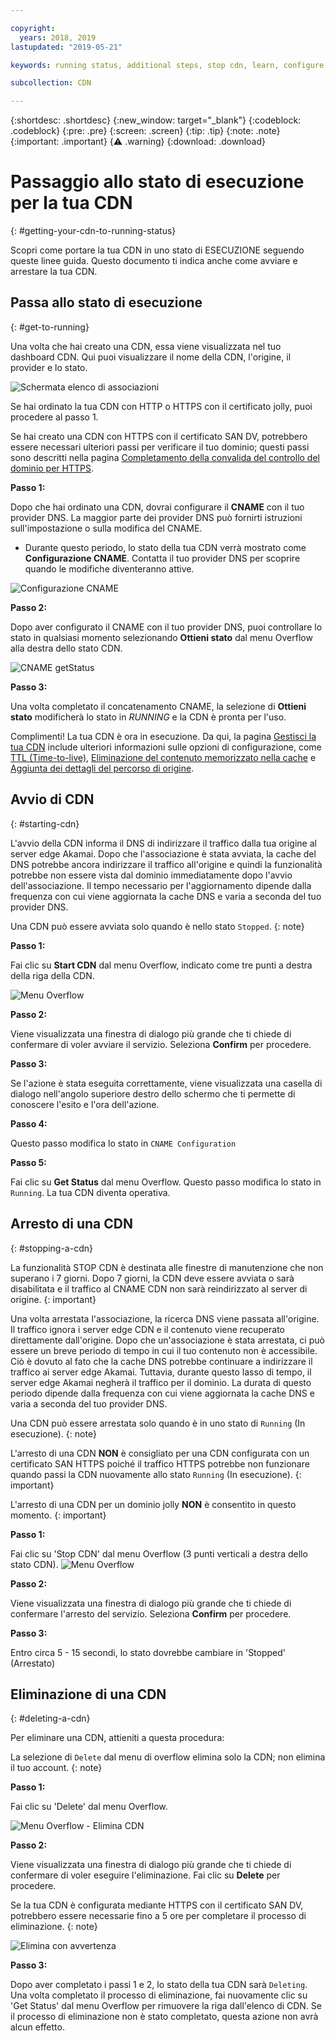 ```yaml
---

copyright:
  years: 2018, 2019
lastupdated: "2019-05-21"

keywords: running status, additional steps, stop cdn, learn, configure cname, delete cdn, start cdn

subcollection: CDN

---
```


{:shortdesc: .shortdesc}
{:new_window: target="_blank"}
{:codeblock: .codeblock}
{:pre: .pre}
{:screen: .screen}
{:tip: .tip}
{:note: .note}
{:important: .important}
{:warning: .warning}
{:download: .download}

# Passaggio allo stato di esecuzione per la tua CDN
{: #getting-your-cdn-to-running-status}

Scopri come portare la tua CDN in uno stato di ESECUZIONE seguendo queste linee guida. Questo documento ti indica anche come avviare e arrestare la tua CDN.

## Passa allo stato di esecuzione
{: #get-to-running}

Una volta che hai creato una CDN, essa viene visualizzata nel tuo dashboard CDN. Qui puoi visualizzare il nome della CDN, l'origine, il provider e lo stato.  

 ![Schermata elenco di associazioni](images/mapping-list.png)


Se hai ordinato la tua CDN con HTTP o HTTPS con il certificato jolly, puoi procedere al passo 1.

Se hai creato una CDN con HTTPS con il certificato SAN DV, potrebbero essere necessari ulteriori passi per verificare il tuo dominio; questi passi sono descritti nella pagina [Completamento della convalida del controllo del dominio per HTTPS](/docs/infrastructure/CDN?topic=CDN-completing-domain-control-validation-for-https-with-dv-san#completing-domain-control-validation-for-https).

**Passo 1:**

Dopo che hai ordinato una CDN, dovrai configurare il **CNAME** con il tuo provider DNS. La maggior parte dei provider DNS può fornirti istruzioni sull'impostazione o sulla modifica del CNAME.

   * Durante questo periodo, lo stato della tua CDN verrà mostrato come **Configurazione CNAME**. Contatta il tuo provider DNS per scoprire quando le modifiche diventeranno attive.

   ![Configurazione CNAME](images/cname-config.png)  

**Passo 2:**

Dopo aver configurato il CNAME con il tuo provider DNS, puoi controllare lo stato in qualsiasi momento selezionando **Ottieni stato** dal menu Overflow alla destra dello stato CDN.

  ![CNAME getStatus](images/cname-getstatus.png)  

**Passo 3:**

Una volta completato il concatenamento CNAME, la selezione di **Ottieni stato** modificherà lo stato in *RUNNING* e la CDN è pronta per l'uso.

Complimenti! La tua CDN è ora in esecuzione. Da qui, la pagina [Gestisci la tua CDN](/docs/infrastructure/CDN?topic=CDN-manage-your-cdn#manage-your-cdn) include ulteriori informazioni sulle opzioni di configurazione, come [TTL (Time-to-live)](docs/infrastructure/CDN?topic=CDN-manage-your-cdn#setting-content-caching-time-using-time-to-live-), [Eliminazione del contenuto memorizzato nella cache](/docs/infrastructure/CDN?topic=CDN-manage-your-cdn#purging-cached-content) e [Aggiunta dei dettagli del percorso di origine](/docs/infrastructure/CDN?topic=CDN-manage-your-cdn#adding-origin-path-details).

## Avvio di CDN
{: #starting-cdn}

L'avvio della CDN informa il DNS di indirizzare il traffico dalla tua origine al server edge Akamai. Dopo che l'associazione è stata avviata, la cache del DNS potrebbe ancora indirizzare il traffico all'origine e quindi la funzionalità potrebbe non essere vista dal dominio immediatamente dopo l'avvio dell'associazione. Il tempo necessario per l'aggiornamento dipende dalla frequenza con cui viene aggiornata la cache DNS e varia a seconda del tuo provider DNS.

Una CDN può essere avviata solo quando è nello stato `Stopped`.
{: note}

**Passo 1:**

Fai clic su **Start CDN** dal menu Overflow, indicato come tre punti a destra della riga della CDN.

  ![Menu Overflow](images/start_cdn.png)

**Passo 2:**

Viene visualizzata una finestra di dialogo più grande che ti chiede di confermare di voler avviare il servizio. Seleziona **Confirm** per procedere.

**Passo 3:**

Se l'azione è stata eseguita correttamente, viene visualizzata una casella di dialogo nell'angolo superiore destro dello schermo che ti permette di conoscere l'esito e l'ora dell'azione.

**Passo 4:**

Questo passo modifica lo stato in `CNAME Configuration`

**Passo 5:**

Fai clic su **Get Status** dal menu Overflow. Questo passo modifica lo stato in `Running`. La tua CDN diventa operativa.

## Arresto di una CDN
{: #stopping-a-cdn}

La funzionalità STOP CDN è destinata alle finestre di manutenzione che non superano i 7 giorni. Dopo 7 giorni, la CDN deve essere avviata o sarà disabilitata e il traffico al CNAME CDN non sarà reindirizzato al server di origine.
{: important}

Una volta arrestata l'associazione, la ricerca DNS viene passata all'origine. Il traffico ignora i server edge CDN e il contenuto viene recuperato direttamente dall'origine. Dopo che un'associazione è stata arrestata, ci può essere un breve periodo di tempo in cui il tuo contenuto non è accessibile. Ciò è dovuto al fato che la cache DNS potrebbe continuare a indirizzare il traffico ai server edge Akamai. Tuttavia, durante questo lasso di tempo, il server edge Akamai negherà il traffico per il dominio. La durata di questo periodo dipende dalla frequenza con cui viene aggiornata la cache DNS e varia a seconda del tuo provider DNS.

Una CDN può essere arrestata solo quando è in uno stato di `Running` (In esecuzione).
{: note}

L'arresto di una CDN **NON** è consigliato per una CDN configurata con un certificato SAN HTTPS poiché il traffico HTTPS potrebbe non funzionare quando passi la CDN nuovamente allo stato `Running` (In esecuzione).
{: important}

L'arresto di una CDN per un dominio jolly **NON** è consentito in questo momento.
{: important}

**Passo 1:**

Fai clic su 'Stop CDN' dal menu Overflow (3 punti verticali a destra dello stato CDN).
 ![Menu Overflow](images/stop_cdn.png)

**Passo 2:**

Viene visualizzata una finestra di dialogo più grande che ti chiede di confermare l'arresto del servizio. Seleziona **Confirm** per procedere.

**Passo 3:**

Entro circa 5 - 15 secondi, lo stato dovrebbe cambiare in 'Stopped' (Arrestato)

## Eliminazione di una CDN
{: #deleting-a-cdn}

Per eliminare una CDN, attieniti a questa procedura:

La selezione di `Delete` dal menu di overflow elimina solo la CDN; non elimina il tuo account.
{: note}

**Passo 1:**

Fai clic su 'Delete' dal menu Overflow.

 ![Menu Overflow - Elimina CDN](images/delete_cdn.png)

**Passo 2:**

Viene visualizzata una finestra di dialogo più grande che ti chiede di confermare di voler eseguire l'eliminazione. Fai clic su **Delete** per procedere.

Se la tua CDN è configurata mediante HTTPS con il certificato SAN DV, potrebbero essere necessarie fino a 5 ore per completare il processo di eliminazione.
{: note}

  ![Elimina con avvertenza](images/delete-with-warning.png)

**Passo 3:**

Dopo aver completato i passi 1 e 2, lo stato della tua CDN sarà `Deleting`. Una volta completato il processo di eliminazione, fai nuovamente clic su 'Get Status' dal menu Overflow per rimuovere la riga dall'elenco di CDN. Se il processo di eliminazione non è stato completato, questa azione non avrà alcun effetto.
